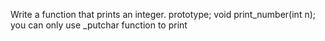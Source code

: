 Write a function that prints an integer. prototype; void print_number(int n); you can only use _putchar function to print
